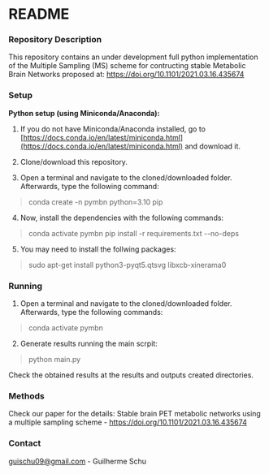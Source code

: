 # README #

### Repository Description ###

This repository contains an under development full python implementation of the Multiple Sampling (MS) scheme for contructing stable Metabolic Brain Networks proposed at: https://doi.org/10.1101/2021.03.16.435674

### Setup ###
**Python setup (using Miniconda/Anaconda):**

1. If you do not have Miniconda/Anaconda installed, go to [https://docs.conda.io/en/latest/miniconda.html](https://docs.conda.io/en/latest/miniconda.html) and download it.

2. Clone/download this repository.

3. Open a terminal and navigate to the cloned/downloaded folder. Afterwards, type the following command:

> conda create -n pymbn python=3.10 pip

4. Now, install the dependencies with the following commands:

> conda activate pymbn
> pip install -r requirements.txt --no-deps

5. You may need to install the follwing packages:
> sudo apt-get install python3-pyqt5.qtsvg libxcb-xinerama0

### Running ###

1. Open a terminal and navigate to the cloned/downloaded folder. Afterwards, type the following commands:
> conda activate pymbn
2. Generate results running the main scrpit:
> python main.py

Check the obtained results at the results and outputs created directories.

### Methods ###

Check our paper for the details: Stable brain PET metabolic networks using a multiple sampling scheme - https://doi.org/10.1101/2021.03.16.435674

### Contact ###

guischu09@gmail.com - Guilherme Schu

